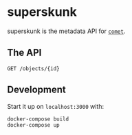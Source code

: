 # superskunk

superskunk is the metadata API for [`comet`](../comet).

## The API

`GET /objects/{id}`

## Development

Start it up on `localhost:3000` with:

```sh
docker-compose build
docker-compose up
```
